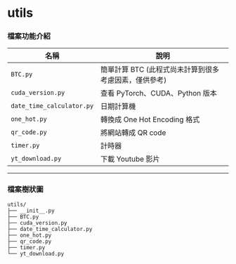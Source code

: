 # utils

### 檔案功能介紹

| 名稱                      | 說明                                                  |
| ------------------------- | ----------------------------------------------------- |
| `BTC.py`                  | 簡單計算 BTC (此程式尚未計算到很多考慮因素，僅供參考) |
| `cuda_version.py`         | 查看 PyTorch、CUDA、Python 版本                       |
| `date_time_calculator.py` | 日期計算機                                            |
| `one_hot.py`              | 轉換成 One Hot Encoding 格式                          |
| `qr_code.py`              | 將網站轉成 QR code                                    |
| `timer.py`                | 計時器                                                |
| `yt_download.py`          | 下載 Youtube 影片                                     |

---

### 檔案樹狀圖

```
utils/
├── __init__.py
├── BTC.py
├── cuda_version.py
├── date_time_calculator.py
├── one_hot.py
├── qr_code.py
├── timer.py
└── yt_download.py
```
